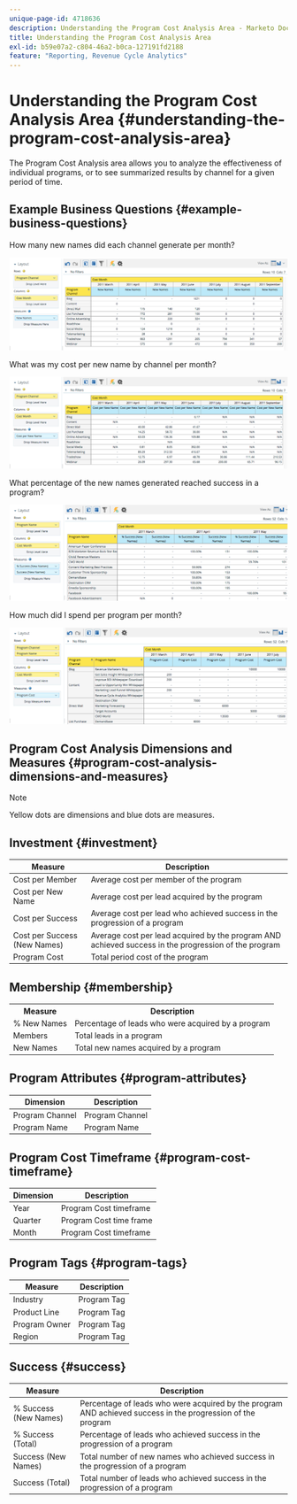 ```yaml
---
unique-page-id: 4718636
description: Understanding the Program Cost Analysis Area - Marketo Docs - Product Documentation
title: Understanding the Program Cost Analysis Area
exl-id: b59e07a2-c804-46a2-b0ca-127191fd2188
feature: "Reporting, Revenue Cycle Analytics"
---
```

# Understanding the Program Cost Analysis Area {#understanding-the-program-cost-analysis-area}

The Program Cost Analysis area allows you to analyze the effectiveness of individual programs, or to see summarized results by channel for a given period of time.

## Example Business Questions {#example-business-questions}

How many new names did each channel generate per month?

![](assets/image2015-5-6-14-3a13-3a47.png)

What was my cost per new name by channel per month?

![](assets/image2015-5-6-14-3a16-3a28.png)

What percentage of the new names generated reached success in a program?

![](assets/image2015-5-6-14-3a31-3a15.png)

How much did I spend per program per month?

![](assets/image2015-5-6-14-3a36-3a34.png)

## Program Cost Analysis Dimensions and Measures {#program-cost-analysis-dimensions-and-measures}

>[!NOTE]
>
>Yellow dots are dimensions and blue dots are measures.

## Investment {#investment}

| Measure |Description |
|---|---|
| Cost per Member |Average cost per member of the program |
| Cost per New Name |Average cost per lead acquired by the program |
| Cost per Success |Average cost per lead who achieved success in the progression of a program |
| Cost per Success (New Names) |Average cost per lead acquired by the program AND achieved success in the progression of the program |
| Program Cost |Total period cost of the program |

## Membership {#membership}

<table> 
 <tbody> 
  <tr> 
   <th>Measure</th> 
   <th>Description</th> 
  </tr> 
  <tr> 
   <td>% New Names</td> 
   <td>Percentage of leads who were acquired by a program</td> 
  </tr> 
  <tr> 
   <td>Members</td> 
   <td>Total leads in a program</td> 
  </tr> 
  <tr> 
   <td>New Names</td> 
   <td>Total new names acquired by a program</td> 
  </tr> 
 </tbody> 
</table>

## Program Attributes {#program-attributes}

| Dimension |Description |
|---|---|
| Program Channel |Program Channel |
| Program Name |Program Name |

## Program Cost Timeframe {#program-cost-timeframe}

| Dimension |Description |
|---|---|
| Year |Program Cost timeframe |
| Quarter |Program Cost time frame |
| Month |Program Cost timeframe |

## Program Tags {#program-tags}

| Measure |Description |
|---|---|
| Industry |Program Tag |
| Product Line |Program Tag |
| Program Owner |Program Tag |
| Region |Program Tag |

## Success {#success}

| Measure |Description |
|---|---|
| % Success (New Names) |Percentage of leads who were acquired by the program AND achieved success in the progression of the program |
| % Success (Total) |Percentage of leads who achieved success in the progression of a program |
| Success (New Names) |Total number of new names who achieved success in the progression of a program |
| Success (Total) |Total number of leads who achieved success in the progression of a program |

